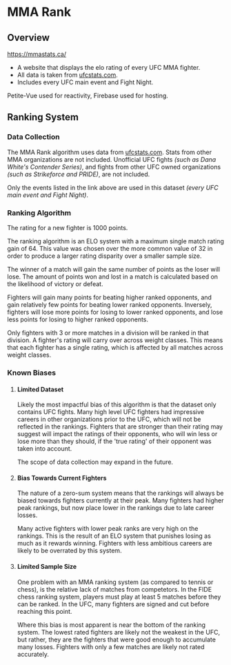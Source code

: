 # MMA Rank

## Overview
https://mmastats.ca/

- A website that displays the elo rating of every UFC MMA fighter.  
- All data is taken from [ufcstats.com](http://www.ufcstats.com/statistics/events/completed).
- Includes every UFC main event and Fight Night.

Petite-Vue used for reactivity, Firebase used for hosting.

## Ranking System

### Data Collection

The MMA Rank algorithm uses data from [ufcstats.com](http://www.ufcstats.com/statistics/events/completed). Stats from other MMA organizations are not included. Unofficial UFC fights <i>(such as Dana White's Contender Series)</i>, and fights from other UFC owned organizations <i>(such as Strikeforce and PRIDE)</i>, are not included.

Only the events listed in the link above are used in this dataset <i>(every UFC main event and Fight Night)</i>.

### Ranking Algorithm

The rating for a new fighter is 1000 points.

The ranking algorithm is an ELO system with a maximum single match rating gain of 64. This value was chosen over the more common value of 32 in order to produce a larger rating disparity over a smaller sample size.
    
The winner of a match will gain the same number of points as the loser will lose. The amount of points won and lost in a match is calculated based on the likelihood of victory or defeat. 

Fighters will gain many points for beating higher ranked opponents, and gain relatively few points for beating lower ranked opponents. Inversely, fighters will lose more points for losing to lower ranked opponents, and lose less points for losing to higher ranked opponents.

Only fighters with 3 or more matches in a division will be ranked in that division. A fighter's rating will carry over across weight classes. This means that each fighter has a single rating, which is affected by all matches across weight classes. 

### Known Biases

1. #### Limited Dataset

    Likely the most impactful bias of this algorithm is that the dataset only contains UFC fights. Many high level UFC fighters had impressive careers in other organizations prior to the UFC, which will not be reflected in the rankings. Fighters that are stronger than their rating may suggest will impact the ratings of their opponents, who will win less or lose more than they should, if the 'true rating' of their opponent was taken into account. 

    The scope of data collection may expand in the future.

2. #### Bias Towards Current Fighters

    The nature of a zero-sum system means that the rankings will always be biased towards fighters currently at their peak. Many fighters had higher peak rankings, but now place lower in the rankings due to late career losses.
            
    Many active fighters with lower peak ranks are very high on the rankings. This is the result of an ELO system that punishes losing as much as it rewards winning. Fighters with less ambitious careers are likely to be overrated by this system.

3. #### Limited Sample Size

    One problem with an MMA ranking system (as compared to tennis or chess), is the relative lack of matches from competetors. In the FIDE chess ranking system, players must play at least 5 matches before they can be ranked. In the UFC, many fighters are signed and cut before reaching this point.
            
    Where this bias is most apparent is near the bottom of the ranking system. The lowest rated fighters are likely not the weakest in the UFC, but rather, they are the fighters that were good enough to accumulate many losses. Fighters with only a few matches are likely not rated accurately. 






        

